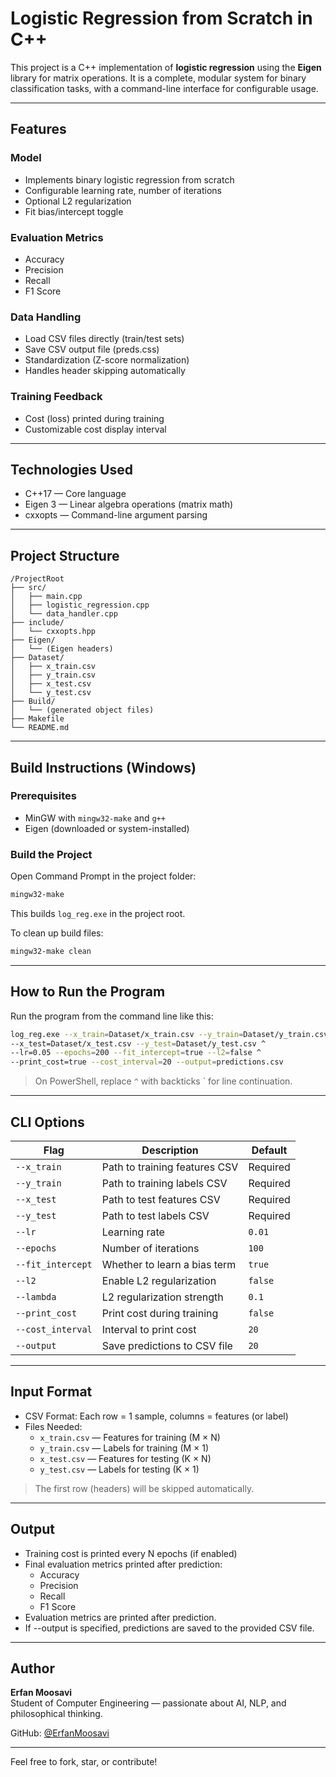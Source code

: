 # Logistic Regression from Scratch in C++

This project is a C++ implementation of **logistic regression** using the **Eigen** library for matrix operations. It is a complete, modular system for binary classification tasks, with a command-line interface for configurable usage.

---

## Features

### Model
- Implements binary logistic regression from scratch
- Configurable learning rate, number of iterations
- Optional L2 regularization
- Fit bias/intercept toggle

### Evaluation Metrics
- Accuracy
- Precision
- Recall
- F1 Score

### Data Handling
- Load CSV files directly (train/test sets)
- Save CSV output file (preds.css)
- Standardization (Z-score normalization)
- Handles header skipping automatically

### Training Feedback
- Cost (loss) printed during training
- Customizable cost display interval

---

## Technologies Used

- C++17 — Core language
- Eigen 3 — Linear algebra operations (matrix math)
- cxxopts — Command-line argument parsing

---

## Project Structure

```
/ProjectRoot
├── src/
│   ├── main.cpp
│   ├── logistic_regression.cpp
│   └── data_handler.cpp
├── include/
│   └── cxxopts.hpp
├── Eigen/
│   └── (Eigen headers)
├── Dataset/
│   ├── x_train.csv
│   ├── y_train.csv
│   ├── x_test.csv
│   └── y_test.csv
├── Build/
│   └── (generated object files)
├── Makefile
└── README.md
```

---

## Build Instructions (Windows)

### Prerequisites
- MinGW with `mingw32-make` and `g++`
- Eigen (downloaded or system-installed)

### Build the Project

Open Command Prompt in the project folder:

```bash
mingw32-make
```

This builds `log_reg.exe` in the project root.

To clean up build files:

```bash
mingw32-make clean
```

---

## How to Run the Program

Run the program from the command line like this:

```bash
log_reg.exe --x_train=Dataset/x_train.csv --y_train=Dataset/y_train.csv ^
--x_test=Dataset/x_test.csv --y_test=Dataset/y_test.csv ^
--lr=0.05 --epochs=200 --fit_intercept=true --l2=false ^
--print_cost=true --cost_interval=20 --output=predictions.csv
```

> On PowerShell, replace `^` with backticks ` for line continuation.

---

## CLI Options

| Flag              | Description                               | Default    |
|------------------|-------------------------------------------|------------|
| `--x_train`       | Path to training features CSV              | Required   |
| `--y_train`       | Path to training labels CSV                | Required   |
| `--x_test`        | Path to test features CSV                  | Required   |
| `--y_test`        | Path to test labels CSV                    | Required   |
| `--lr`            | Learning rate                             | `0.01`     |
| `--epochs`        | Number of iterations                      | `100`      |
| `--fit_intercept` | Whether to learn a bias term              | `true`     |
| `--l2`            | Enable L2 regularization                  | `false`    |
| `--lambda`        | L2 regularization strength                | `0.1`      |
| `--print_cost`    | Print cost during training                | `false`    |
| `--cost_interval` | Interval to print cost                    | `20`       |
| `--output`        | 	Save predictions to CSV file            | `20`       |

---

## Input Format

- CSV Format: Each row = 1 sample, columns = features (or label)
- Files Needed:
  - `x_train.csv` — Features for training (M × N)
  - `y_train.csv` — Labels for training (M × 1)
  - `x_test.csv`  — Features for testing (K × N)
  - `y_test.csv`  — Labels for testing (K × 1)

> The first row (headers) will be skipped automatically.

---

## Output

- Training cost is printed every N epochs (if enabled)
- Final evaluation metrics printed after prediction:
  - Accuracy
  - Precision
  - Recall
  - F1 Score
- Evaluation metrics are printed after prediction.
- If --output is specified, predictions are saved to the provided CSV file.

---

## Author

**Erfan Moosavi**  
Student of Computer Engineering — passionate about AI, NLP, and philosophical thinking.

GitHub: [@ErfanMoosavi](https://github.com/ErfanMoosavi)

---

Feel free to fork, star, or contribute!